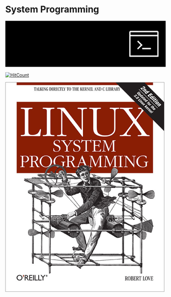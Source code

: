 # System Programming

![intoroduction](../../images/sp_4.jpg)

[![HitCount](http://hits.dwyl.io/boys-be-ambitious//System_programming.svg)](http://hits.dwyl.io/boys-be-ambitious//System_programming)

![intoroduction](../../images/sp_1.jpg)
